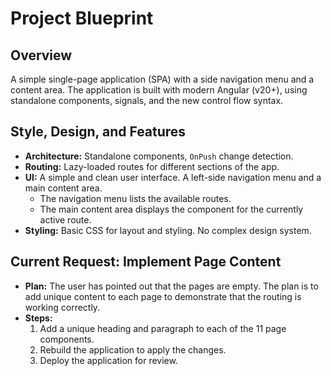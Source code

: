 # Project Blueprint

## Overview

A simple single-page application (SPA) with a side navigation menu and a content area. The application is built with modern Angular (v20+), using standalone components, signals, and the new control flow syntax.

## Style, Design, and Features

*   **Architecture:** Standalone components, `OnPush` change detection.
*   **Routing:** Lazy-loaded routes for different sections of the app.
*   **UI:** A simple and clean user interface. A left-side navigation menu and a main content area.
    *   The navigation menu lists the available routes.
    *   The main content area displays the component for the currently active route.
*   **Styling:** Basic CSS for layout and styling. No complex design system.

## Current Request: Implement Page Content

*   **Plan:** The user has pointed out that the pages are empty. The plan is to add unique content to each page to demonstrate that the routing is working correctly.
*   **Steps:**
    1.  Add a unique heading and paragraph to each of the 11 page components.
    2.  Rebuild the application to apply the changes.
    3.  Deploy the application for review.
